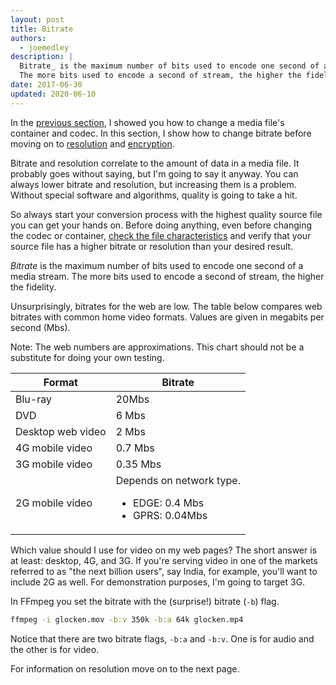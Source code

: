```yaml
---
layout: post
title: Bitrate
authors:
  - joemedley
description: |
  Bitrate_ is the maximum number of bits used to encode one second of a stream.
  The more bits used to encode a second of stream, the higher the fidelity.
date: 2017-06-30
updated: 2020-06-10
---
```


In the [previous section](../containers-and-codecs), I showed you how to change a
media file's container and codec. In this section, I show how to change bitrate
before moving on to [resolution](../resolution) and [encryption](../encryption).

Bitrate and resolution correlate to the amount of data in a media file. It
probably goes without saying, but I'm going to say it anyway. You can always
lower bitrate and resolution, but increasing them is a problem. Without special
software and algorithms, quality is going to take a hit.

So always start your conversion process with the highest quality source file you
can get your hands on. Before doing anything, even before changing the codec or
container, [check the file
characteristics](../cheetsheet/#display-characteristics) and verify that your
source file has a higher bitrate or resolution than your desired result.

_Bitrate_ is the maximum number of bits used to encode one second of a media stream.
The more bits used to encode a second of stream, the higher the fidelity.

Unsurprisingly, bitrates for the web are low. The table below compares web
bitrates with common home video formats. Values are given in megabits per second
(Mbs).

Note: The web numbers are approximations. This chart should not be a substitute for
doing your own testing.

| Format | Bitrate |
| ------ | ------- |
| Blu-ray | 20Mbs |
| DVD | 6 Mbs |
| Desktop web video | 2 Mbs |
| 4G mobile video | 0.7 Mbs |
| 3G mobile video | 0.35 Mbs |
| 2G mobile video | Depends on network type.<ul><li>EDGE: 0.4 Mbs</li><li>GPRS: 0.04Mbs</li></ul> |

Which value should I use for video on my web pages? The short answer is at
least: desktop, 4G, and 3G. If you're serving video in one of the markets
referred to as "the next billion users", say India, for example, you'll want to
include 2G as well. For demonstration purposes, I'm going to target 3G.

In FFmpeg you set the bitrate with the (surprise!) bitrate (`-b`) flag.

```bash
ffmpeg -i glocken.mov -b:v 350k -b:a 64k glocken.mp4
```

Notice that there are two bitrate flags, `-b:a` and `-b:v`. One is for audio and the
other is for video.

For information on resolution move on to the next page.
